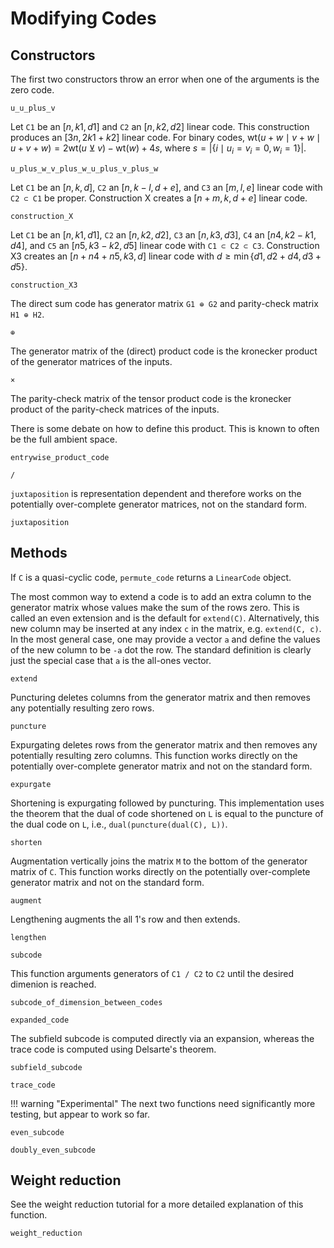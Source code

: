 # Modifying Codes

## Constructors
The first two constructors throw an error when one of the arguments is the zero code.
```@docs
u_u_plus_v
```

Let `C1` be an $[n, k1, d1]$ and `C2` an $[n, k2, d2]$ linear code. This construction produces an $[3n, 2k1 + k2]$ linear code. For binary codes, $\mathrm{wt}(u + w \mid v + w \mid u + v + w) = 2 \mathrm{wt}(u \veebar v) - \mathrm{wt}(w) + 4s$, where $s = |\{i \mid u_i = v_i = 0, w_i = 1\}|$.
```@docs
u_plus_w_v_plus_w_u_plus_v_plus_w
```

Let `C1` be an $[n, k, d]$, `C2` an $[n, k - l, d + e]$, and `C3` an $[m, l, e]$ linear code with `C2 ⊂ C1` be proper. Construction X creates a $[n + m, k, d + e]$ linear code.
```@docs
construction_X
```

Let `C1` be an $[n, k1, d1]$, `C2` an $[n, k2, d2]$, `C3` an $[n, k3, d3]$, `C4` an $[n4, k2 - k1, d4]$, and `C5` an $[n5, k3 - k2, d5]$ linear code with `C1 ⊂ C2 ⊂ C3`. Construction X3 creates an $[n + n4 + n5, k3, d]$ linear code with $d \geq \min\{d1, d2 + d4, d3 + d5\}$.
```@docs
construction_X3
```

The direct sum code has generator matrix `G1 ⊕ G2` and parity-check matrix `H1 ⊕ H2`.

```@docs
⊕
```

The generator matrix of the (direct) product code is the kronecker product of the generator matrices of the inputs.

```@docs
×
```

The parity-check matrix of the tensor product code is the kronecker product of the parity-check matrices of the inputs.

There is some debate on how to define this product. This is known to often be the full ambient space.
```@docs
entrywise_product_code
```

```@docs
/
```

`juxtaposition` is representation dependent and therefore works on the potentially over-complete generator matrices, not on the standard form.
```@docs
juxtaposition
```

## Methods

If `C` is a quasi-cyclic code, `permute_code` returns a `LinearCode` object.

The most common way to extend a code is to add an extra column to the generator matrix whose values make the sum of the rows zero. This is called an even extension and is the default for `extend(C)`. Alternatively, this new column may be inserted at any index `c` in the matrix, e.g. `extend(C, c)`. In the most general case, one may provide a vector `a` and define the values of the new column to be `-a` dot the row. The standard definition is clearly just the special case that `a` is the all-ones vector.
```@docs
extend
```

Puncturing deletes columns from the generator matrix and then removes any potentially resulting zero rows.
```@docs
puncture
```

Expurgating deletes rows from the generator matrix and then removes any potentially resulting zero columns. This function works directly on the potentially over-complete generator matrix and not on the standard form.
```@docs
expurgate
```

Shortening is expurgating followed by puncturing. This implementation uses the theorem that the dual of code shortened on `L` is equal to the puncture of the dual code on `L`, i.e., `dual(puncture(dual(C), L))`.
```@docs
shorten
```

Augmentation vertically joins the matrix `M` to the bottom of the generator matrix of `C`. This function works directly on the potentially over-complete generator matrix and not on the standard form.
```@docs
augment
```

Lengthening augments the all 1's row and then extends.
```@docs
lengthen
```

```@docs
subcode
```

This function arguments generators of `C1 / C2` to  `C2` until the desired dimenion is reached.
```@docs
subcode_of_dimension_between_codes
```

```@docs
expanded_code
```

The subfield subcode is computed directly via an expansion, whereas the trace code is computed using Delsarte's theorem.
```@docs
subfield_subcode
```

```@docs
trace_code
```

!!! warning "Experimental"
    The next two functions need significantly more testing, but appear to work so far.

```@docs
even_subcode
```

```@docs
doubly_even_subcode
```

## Weight reduction

See the weight reduction tutorial for a more detailed explanation of this function.

```@docs
weight_reduction
```
